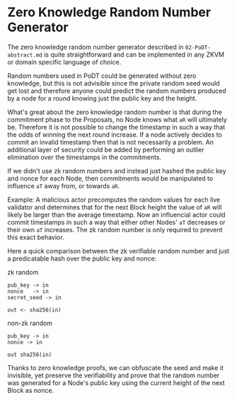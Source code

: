 # Zero Knowledge Random Number Generator

The zero knowledge random number generator described in `02-PoDT-abstract.md` is quite straightforward and can be implemented in any ZKVM or domain specific language of choice. 

Random numbers used in PoDT could be generated without zero knowledge, but this is not advisible since the private random seed would get lost and therefore anyone could predict the random numbers produced by a node for a round knowing just the public key and the height.

What's great about the zero knowledge random number is that during the commitment phase to the Proposals, no Node knows what `aR` will ultimately be. Therefore it is not possible to change the timestamp in such a way that the odds of winning the next round increase. If a node actively decides to commit an invalid timestamp then that is not necessarily a problem. An additional layer of security could be added by performing an outlier elimination over the timestamps in the commitments.

If we didn't use zk random numbers and instead just hashed the public key and nonce for each Node, then commitments would be manipulated to influence `aT` away from, or towards `aR`. 

Example: A malicious actor precomputes the random values for each live validator and determines that for the next Block height the value of `aR` will likely be larger than the average timestamp. Now an influencial actor could commit timestamps in such a way that either other Nodes' `aT` decreases or their own `aT` increases. The zk random number is only required to prevent this exact behavior.

Here a quick comparison between the zk verifiable random number and just a predicatable hash over the public key and nonce:


zk random
```
pub_key -> in
nonce   -> in
secret_seed -> in

out <- sha256(in)
```

non-zk random
```
pub_key -> in 
nonce -> in 

out sha256(in)
```

Thanks to zero knowledge proofs, we can obfuscate the seed and make it invisible, yet preserve the verifiability and prove that the random number was generated for a Node's public key using the current height of the next Block as nonce.


